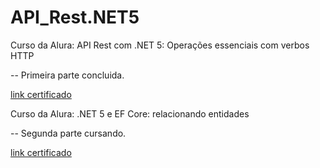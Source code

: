 # API_Rest.NET5

Curso da Alura: API Rest com .NET 5: Operações essenciais com verbos HTTP

-- Primeira parte concluida.

 <a href = "https://cursos.alura.com.br/certificate/igortudisco/api-rest-net-5-operacoes-verbos-http"> link certificado </a>

Curso da Alura: .NET 5 e EF Core: relacionando entidades

-- Segunda parte cursando.

 <a href = ""> link certificado</a>
